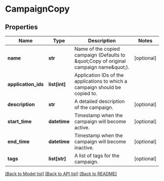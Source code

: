 # CampaignCopy

## Properties
Name | Type | Description | Notes
------------ | ------------- | ------------- | -------------
**name** | **str** | Name of the copied campaign (Defaults to \&quot;Copy of original campaign name\&quot;). | [optional] 
**application_ids** | **list[int]** | Application IDs of the applications to which a campaign should be copied to. | 
**description** | **str** | A detailed description of the campaign. | [optional] 
**start_time** | **datetime** | Timestamp when the campaign will become active. | [optional] 
**end_time** | **datetime** | Timestamp when the campaign will become inactive. | [optional] 
**tags** | **list[str]** | A list of tags for the campaign. | [optional] 

[[Back to Model list]](../README.md#documentation-for-models) [[Back to API list]](../README.md#documentation-for-api-endpoints) [[Back to README]](../README.md)


